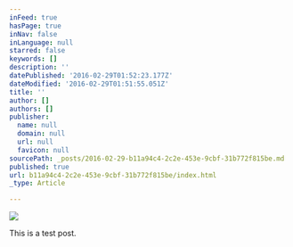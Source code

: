 ```yaml
---
inFeed: true
hasPage: true
inNav: false
inLanguage: null
starred: false
keywords: []
description: ''
datePublished: '2016-02-29T01:52:23.177Z'
dateModified: '2016-02-29T01:51:55.051Z'
title: ''
author: []
authors: []
publisher:
  name: null
  domain: null
  url: null
  favicon: null
sourcePath: _posts/2016-02-29-b11a94c4-2c2e-453e-9cbf-31b772f815be.md
published: true
url: b11a94c4-2c2e-453e-9cbf-31b772f815be/index.html
_type: Article

---
```

![](https://the-grid-user-content.s3-us-west-2.amazonaws.com/f117bc20-5aa2-43fb-9661-b9c09f50ce66.png)

This is a test post.